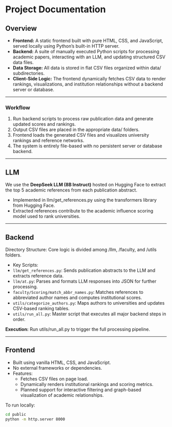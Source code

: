 # Project Documentation

## Overview

- **Frontend:** A static frontend built with pure HTML, CSS, and JavaScript, served locally using Python’s built-in HTTP server.
- **Backend:** A suite of manually executed Python scripts for processing academic papers, interacting with an LLM, and updating structured CSV data files.
- **Data Storage:** All data is stored in flat CSV files organized within data/ subdirectories.
- **Client-Side Logic:** The frontend dynamically fetches CSV data to render rankings, visualizations, and institution relationships without a backend server or database.
---

### Workflow

1.	Run backend scripts to process raw publication data and generate updated scores and rankings.
2.	Output CSV files are placed in the appropriate data/ folders.
3.	Frontend loads the generated CSV files and visualizes university rankings and reference networks.
4.	The system is entirely file-based with no persistent server or database backend.
---

## LLM

We use the **DeepSeek LLM (8B Instruct)** hosted on Hugging Face to extract the top 5 academic references from each publication abstract.
- Implemented in llm/get_references.py using the transformers library from Hugging Face.
- Extracted references contribute to the academic influence scoring model used to rank universities.

---

## Backend

Directory Structure: Core logic is divided among /llm, /faculty, and /utils folders.
- Key Scripts:
- `llm/get_references.py`: Sends publication abstracts to the LLM and extracts reference data.
- `llm/at.py`: Parses and formats LLM responses into JSON for further processing.
- `faculty/Scoring/match_abbr_names.py`: Matches references to abbreviated author names and computes   institutional scores.
-  `utils/categorize_authors.py`: Maps authors to universities and updates CSV-based ranking tables.
- `utils/run_all.py`: Master script that executes all major backend steps in order.
    
**Execution:** Run utils/run_all.py to trigger the full processing pipeline.

---

## Frontend
- Built using vanilla HTML, CSS, and JavaScript.
- No external frameworks or dependencies.
- Features:
  - Fetches CSV files on page load.
  - Dynamically renders institutional rankings and scoring metrics.
  - Planned support for interactive filtering and graph-based visualization of academic relationships.

To run locally:
```bash
cd public
python -m http.server 8000
```
